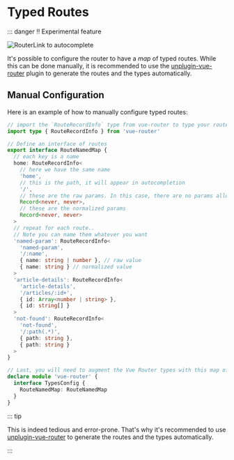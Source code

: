 # Typed Routes <Badge type="tip" text="v4.4.0+" />

::: danger ‼️ Experimental feature

![RouterLink to autocomplete](https://user-images.githubusercontent.com/664177/176442066-c4e7fa31-4f06-4690-a49f-ed0fd880dfca.png)

It's possible to configure the router to have a _map_ of typed routes. While this can be done manually, it is recommended to use the [unplugin-vue-router](https://github.com/posva/unplugin-vue-router) plugin to generate the routes and the types automatically.

## Manual Configuration

Here is an example of how to manually configure typed routes:

```ts
// import the `RouteRecordInfo` type from vue-router to type your routes
import type { RouteRecordInfo } from 'vue-router'

// Define an interface of routes
export interface RouteNamedMap {
  // each key is a name
  home: RouteRecordInfo<
    // here we have the same name
    'home',
    // this is the path, it will appear in autocompletion
    '/',
    // these are the raw params. In this case, there are no params allowed
    Record<never, never>,
    // these are the normalized params
    Record<never, never>
  >
  // repeat for each route..
  // Note you can name them whatever you want
  'named-param': RouteRecordInfo<
    'named-param',
    '/:name',
    { name: string | number }, // raw value
    { name: string } // normalized value
  >
  'article-details': RouteRecordInfo<
    'article-details',
    '/articles/:id+',
    { id: Array<number | string> },
    { id: string[] }
  >
  'not-found': RouteRecordInfo<
    'not-found',
    '/:path(.*)',
    { path: string },
    { path: string }
  >
}

// Last, you will need to augment the Vue Router types with this map of routes
declare module 'vue-router' {
  interface TypesConfig {
    RouteNamedMap: RouteNamedMap
  }
}
```

::: tip

This is indeed tedious and error-prone. That's why it's recommended to use [unplugin-vue-router](https://github.com/posva/unplugin-vue-router) to generate the routes and the types automatically.

:::
